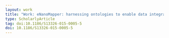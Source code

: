 ```yaml
---
layout: work
title: "Work: eNanoMapper: harnessing ontologies to enable data integration for nanomaterial risk assessment"
type: ScholarlyArticle
tag: doi:10.1186/S13326-015-0005-5
doi: 10.1186/S13326-015-0005-5
---
```

